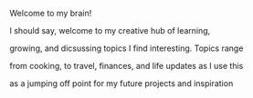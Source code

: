 Welcome to my brain! 

I should say, welcome to my creative hub of learning, 

growing, and dicsussing topics I find interesting. Topics range 

from cooking, to travel, finances, and life updates as I use this 

as a jumping off point for my future projects and inspiration

